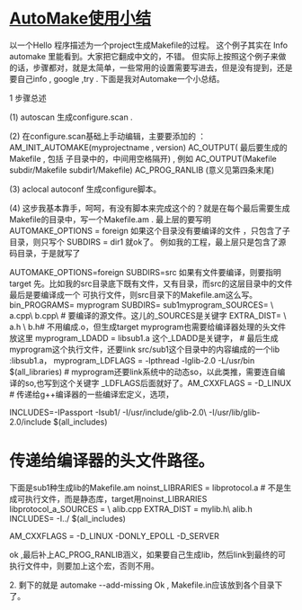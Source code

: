 # [AutoMake使用小结](http://blog.csdn.net/oeichenwei/archive/2005/12/08/547235.aspx)


以一个Hello 程序描述为一个project生成Makefile的过程。 这个例子其实在 Info automake 里能看到。大家把它翻成中文的，不错。 但实际上按照这个例子来做的话，步骤都对，就是太简单，一些常用的设置需要写进去，但是没有提到，还是要自己info , google ,try . 下面是我对Automake一个小总结。

1 步骤总述

(1) autoscan 生成configure.scan .

(2) 在configure.scan基础上手动编辑，主要要添加的 ： AM_INIT_AUTOMAKE(myprojectname , version) AC_OUTPUT( 最后要生成的Makefile , 包括 子目录中的，中间用空格隔开) , 例如 AC_OUTPUT(Makefile subdir/Makefile subdir1/Makefile) AC_PROG_RANLIB (意义见第四条末尾)

(3) aclocal autoconf 生成configure脚本。

(4) 这步我基本靠手，呵呵，有没有脚本来完成这个的？就是在每个最后需要生成Makefile的目录中，写一个Makefile.am . 最上层的要写明 AUTOMAKE_OPTIONS = foreign 如果这个目录没有要编译的文件 ，只包含了子目录，则只写个 SUBDIRS = dir1 就ok了。 例如我的工程，最上层只是包含了源码目录，于是就写了

AUTOMAKE_OPTIONS=foreign SUBDIRS=src 如果有文件要编译，则要指明target 先。比如我的src目录底下既有文件，又有目录，而src的这层目录中的文件最后是要编译成一个 可执行文件，则src目录下的Makefile.am这么写。 bin_PROGRAMS= myprogram SUBDIRS= sub1myprogram_SOURCES= \ a.cpp\ b.cpp\ # 要编译的源文件。这儿的_SOURCES是关键字 EXTRA_DIST= \ a.h \ b.h# 不用编成.o，但生成target myprogram也需要给编译器处理的头文件放这里 myprogram_LDADD = libsub1.a 这个_LDADD是关键字， # 最后生成myprogram这个执行文件，还要link src/sub1这个目录中的内容编成的一个lib :libsub1.a， myprogram_LDFLAGS = -lpthread -lglib-2.0 -L/usr/bin $(all_libraries) # myprogram还要link系统中的动态so，以此类推，需要连自编译的so,也写到这个关键字 _LDFLAGS后面就好了。AM_CXXFLAGS = -D_LINUX # 传递给g++编译器的一些编译宏定义，选项，

INCLUDES=-IPassport -Isub1/ -I/usr/include/glib-2.0\ -I/usr/lib/glib-2.0/include $(all_includes)

# 传递给编译器的头文件路径。

下面是sub1种生成lib的Makefile.am noinst_LIBRARIES = libprotocol.a # 不是生成可执行文件，而是静态库，target用noinst_LIBRARIES libprotocol_a_SOURCES = \ alib.cpp EXTRA_DIST = mylib.h\ alib.h INCLUDES= -I../ $(all_includes)

AM_CXXFLAGS = -D_LINUX -DONLY_EPOLL -D_SERVER

ok ,最后补上AC_PROG_RANLIB涵义，如果要自己生成lib，然后link到最终的可执行文件中，则要加上这个宏，否则不用。

2\. 剩下的就是 automake --add-missing Ok , Makefile.in应该放到各个目录下了。

